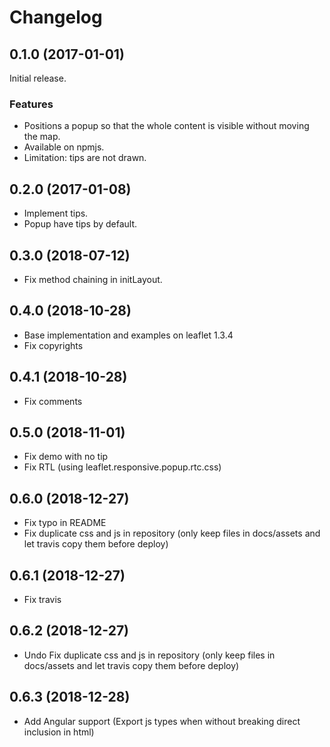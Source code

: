 Changelog
=========

## 0.1.0 (2017-01-01)

Initial release.

### Features

* Positions a popup so that the whole content is visible without moving the map.
* Available on npmjs.
* Limitation: tips are not drawn.

## 0.2.0 (2017-01-08)

* Implement tips.
* Popup have tips by default.

## 0.3.0 (2018-07-12)

* Fix method chaining in initLayout.

## 0.4.0 (2018-10-28)
* Base implementation and examples on leaflet 1.3.4
* Fix copyrights

## 0.4.1 (2018-10-28)
* Fix comments

## 0.5.0 (2018-11-01)
* Fix demo with no tip
* Fix RTL (using leaflet.responsive.popup.rtc.css)

## 0.6.0 (2018-12-27)
* Fix typo in README
* Fix duplicate css and js in repository (only keep files in docs/assets and let travis copy them before deploy)

## 0.6.1 (2018-12-27)
* Fix travis

## 0.6.2 (2018-12-27)
* Undo Fix duplicate css and js in repository (only keep files in docs/assets and let travis copy them before deploy)

## 0.6.3 (2018-12-28)
* Add Angular support (Export js types when without breaking direct inclusion in html)